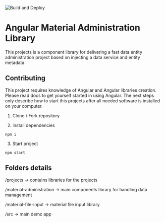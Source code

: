 ![Build and Deploy](https://github.com/WebLauncher/angular-material-administration/workflows/Build%20and%20Deploy/badge.svg?branch=master)

# Angular Material Administration Library

This projects is a component library for delivering a fast data entity administration project based on injecting a data service and entity metadata.


## Contributing

This project requires knowledge of Angular and Angular libraries creation. Please read docs to get yourself started in using Angular. The next steps only describe how to start this projects after all needed software is installed on your computer.

1. Clone / Fork repository

2. Install dependencies

  `npm i`

3. Start project

  `npm start`


## Folders details

/projects   -> contains libraries for the projects

  /material-administration  -> main components library for handling data management

  /material-file-input      -> material file input library

/src  -> main demo app
